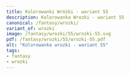```yaml
---
title: Kolorowanki Wróżki - wariant 55
description: Kolorowanka Wrozki - wariant 55
canonical: /fantasy/wrozki/
variant_of: wrozki
image: /fantasy/wrozki/55/wrozki-55.svg
pdf: /fantasy/wrozki/55/wrozki-55.pdf
alt: "Kolorowanka wrozki - wariant 55"
tags:
- fantasy
- wrozki
---
```

